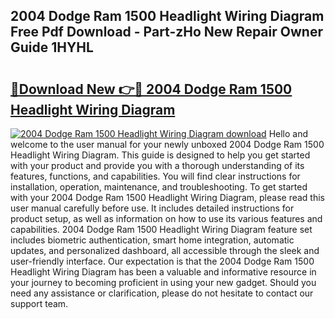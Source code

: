 ## 2004 Dodge Ram 1500 Headlight Wiring Diagram Free Pdf Download - Part-zHo New Repair Owner Guide 1HYHL

# <h2><a href="http://dfqacuu.blite.top/?on=2004+Dodge+Ram+1500+Headlight+Wiring+Diagram">🔗Download New 👉🔴 2004 Dodge Ram 1500 Headlight Wiring Diagram</a></h2>

[![2004 Dodge Ram 1500 Headlight Wiring Diagram download](https://i.imgur.com/lujVjoI.png)](http://dfqacuu.blite.top/?on=2004+Dodge+Ram+1500+Headlight+Wiring+Diagram)
Hello and welcome to the user manual for your newly unboxed 2004 Dodge Ram 1500 Headlight Wiring Diagram. This guide is designed to help you get started with your product and provide you with a thorough understanding of its features, functions, and capabilities. You will find clear instructions for installation, operation, maintenance, and troubleshooting. To get started with your 2004 Dodge Ram 1500 Headlight Wiring Diagram, please read this user manual carefully before use. It includes detailed instructions for product setup, as well as information on how to use its various features and capabilities. 2004 Dodge Ram 1500 Headlight Wiring Diagram feature set includes biometric authentication, smart home integration, automatic updates, and personalized dashboard, all accessible through the sleek and user-friendly interface. Our expectation is that the 2004 Dodge Ram 1500 Headlight Wiring Diagram has been a valuable and informative resource in your journey to becoming proficient in using your new gadget. Should you need any assistance or clarification, please do not hesitate to contact our support team.
